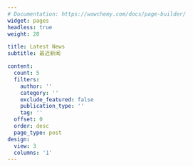 ```yaml
---
# Documentation: https://wowchemy.com/docs/page-builder/
widget: pages
headless: true
weight: 20

title: Latest News
subtitle: 最近新闻

content:
  count: 5
  filters:
    author: ''
    category: ''
    exclude_featured: false
    publication_type: ''
    tag: ''
  offset: 0
  order: desc
  page_type: post
design:
  view: 3
  columns: '1'
---
```

